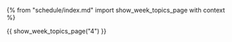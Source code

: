 {% from "schedule/index.md" import show_week_topics_page with context %}

{{ show_week_topics_page("4") }}
